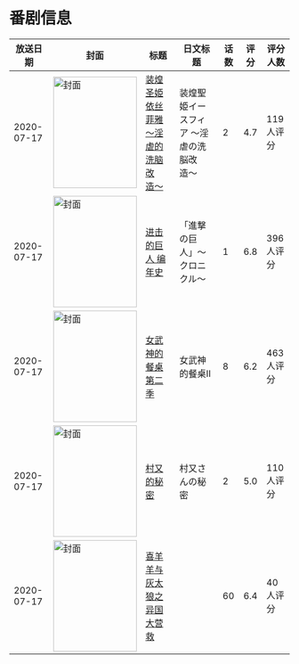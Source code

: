 # 番剧信息

|放送日期|封面|标题|日文标题|话数|评分|评分人数|
|---|---|---|---|---|---|---|
|2020-07-17|<img src="/img/no_icon_subject.png" alt="封面" style="width:150px;height:200px;object-fit:cover;">|[装煌圣姫依丝菲雅 〜淫虐的洗脑改造〜](https://bangumi.tv/subject/306668)|装煌聖姫イースフィア 〜淫虐の洗脳改造〜|2|4.7|119人评分|
|2020-07-17|<img src="//lain.bgm.tv/pic/cover/c/af/9b/310656_Lr7hk.jpg" alt="封面" style="width:150px;height:200px;object-fit:cover;">|[进击的巨人 编年史](https://bangumi.tv/subject/310656)|「進撃の巨人」〜クロニクル〜|1|6.8|396人评分|
|2020-07-17|<img src="//lain.bgm.tv/pic/cover/c/6a/44/310687_Qt3SS.jpg" alt="封面" style="width:150px;height:200px;object-fit:cover;">|[女武神的餐桌 第二季](https://bangumi.tv/subject/310687)|女武神的餐桌Ⅱ|8|6.2|463人评分|
|2020-07-17|<img src="/img/no_icon_subject.png" alt="封面" style="width:150px;height:200px;object-fit:cover;">|[村又的秘密](https://bangumi.tv/subject/311528)|村又さんの秘密|2|5.0|110人评分|
|2020-07-17|<img src="//lain.bgm.tv/pic/cover/c/90/8b/328080_V8naW.jpg" alt="封面" style="width:150px;height:200px;object-fit:cover;">|[喜羊羊与灰太狼之异国大营救](https://bangumi.tv/subject/328080)||60|6.4|40人评分|
